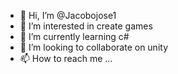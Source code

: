 - 👋 Hi, I’m @Jacobojose1
- 👀 I’m interested in create games
- 🌱 I’m currently learning c#
- 💞️ I’m looking to collaborate on unity 
- 📫 How to reach me ...

<!---
Jacobojose1/Jacobojose1 is a ✨ special ✨ repository because its `README.md` (this file) appears on your GitHub profile.
You can click the Preview link to take a look at your changes.
--->
